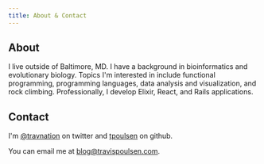 ```yaml
---
title: About & Contact
---
```

## About
I live outside of Baltimore, MD. I have a background in bioinformatics and evolutionary biology.
Topics I'm interested in include functional programming, programming languages, data analysis and visualization, and rock climbing.
Professionally, I develop Elixir, React, and Rails applications. 

## Contact
I'm [\@travnation](https://twitter.com/travnation) on twitter and [tpoulsen](https://github.com/tpoulsen) on github.

You can email me at <blog@travispoulsen.com>.

